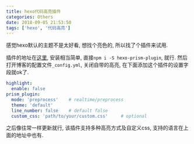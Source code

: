 ```yaml
---
title: hexo代码高亮插件
categories: Others
date: 2018-09-05 21:53:50
tags: ['hexo', '代码高亮']
---
```


感觉hexo默认的主题不是太好看, 想找个亮色的, 所以找了个插件来试用.

<!-- more -->
插件的地址在[这里](https://github.com/ele828/hexo-prism-plugin), 安装相当简单, 直接`npm i -S hexo-prism-plugin`, 就行. 然后打开博客的配置文件`_config.yml`, 关闭自带的高亮, 在下面添加这个插件的设置字段就ok了.

```yaml
highlight:
  enable: false
prism_plugin:
  mode: 'preprocess'    # realtime/preprocess
  theme: 'default'
  line_number: false    # default false
  custom_css: 'path/to/your/custom.css'     # optional
```

之后像往常一样更新就行, 该插件支持多种高亮方式及自定义css, 支持的语言在上面的地址中也有.
